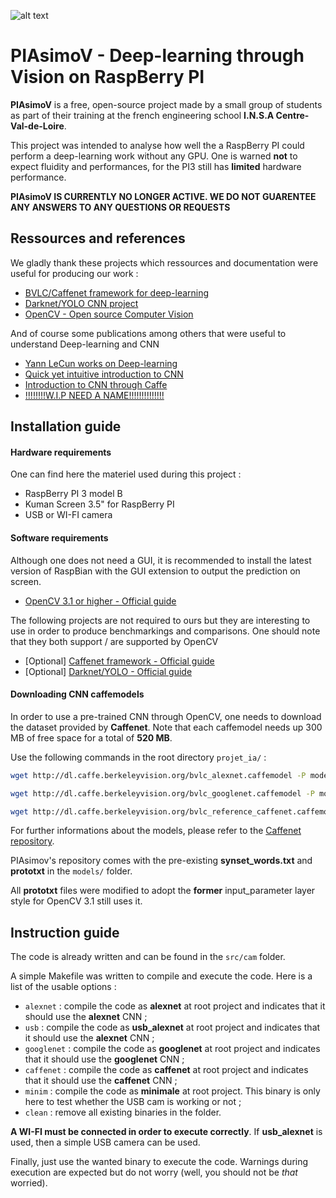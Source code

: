 ![alt text](https://raw.githubusercontent.com/flexus404/projet_ia/master/graphics/logo_piasimov.png "PIAsimoV")

# PIAsimoV - Deep-learning through Vision on RaspBerry PI

**PIAsimoV** is a free, open-source project made by a small group of students as part of their training at the french engineering school **I.N.S.A Centre-Val-de-Loire**.

This project was intended to analyse how well the a RaspBerry PI could perform a deep-learning work without any GPU. One is warned **not** to expect fluidity and performances, for the PI3 still has **limited** hardware performance.

**PIAsimoV IS CURRENTLY NO LONGER ACTIVE. WE DO NOT GUARENTEE ANY ANSWERS TO ANY QUESTIONS OR REQUESTS**
## Ressources and references

We gladly thank these projects which ressources and documentation were useful for producing our work :

* [BVLC/Caffenet framework for deep-learning](https://github.com/BVLC/caffe)
* [Darknet/YOLO CNN project](https://github.com/pjreddie/darknet)
* [OpenCV - Open source Computer Vision](https://github.com/opencv/opencv)

And of course some publications among others that were useful to understand Deep-learning and CNN
* [Yann LeCun works on Deep-learning](http://www.cs.nyu.edu/~yann/talks/lecun-ranzato-icml2013.pdf)
* [Quick yet intuitive introduction to CNN](http://cs231n.github.io/convolutional-networks/)
* [Introduction to CNN through Caffe](http://www.panderson.me/images/Caffe.pdf)
* [!!!!!!!!W.I.P NEED A NAME!!!!!!!!!!!!!!](http://www.cs.unc.edu/~wliu/papers/GoogLeNet.pdf)



## Installation guide

#### Hardware requirements
One can find here the materiel used during this project :
* RaspBerry PI 3 model B
* Kuman Screen 3.5" for RaspBerry PI 
* USB or WI-FI camera


#### Software requirements
Although one does not need a GUI, it is recommended to install the latest version of RaspBian with the GUI extension to output the prediction on screen.
* [OpenCV 3.1 or higher - Official guide](http://docs.opencv.org/master/df/d65/tutorial_table_of_content_introduction.html)

The following projects are not required to ours but they are interesting to use in order to produce benchmarkings and comparisons. One should note that they both support / are supported by OpenCV
* [Optional] [Caffenet framework - Official guide](http://caffe.berkeleyvision.org/installation.html)
* [Optional] [Darknet/YOLO - Official guide](https://pjreddie.com/darknet/install/)

#### Downloading CNN  caffemodels
In order to use a pre-trained CNN through OpenCV, one needs to download the dataset provided by **Caffenet**. Note that each caffemodel needs up 300 MB of free space for a total of **520 MB**.

Use the following commands in the root directory `projet_ia/` :
```bash
wget http://dl.caffe.berkeleyvision.org/bvlc_alexnet.caffemodel -P models/bvlc_alexnet/

wget http://dl.caffe.berkeleyvision.org/bvlc_googlenet.caffemodel -P models/bvlc_googlenet/

wget http://dl.caffe.berkeleyvision.org/bvlc_reference_caffenet.caffemodel -P models/bvlc_caffenet/
```

For further informations about the models, please refer to the [Caffenet repository](https://github.com/BVLC/caffe/tree/master/models).

PIAsimov's repository comes with the pre-existing **synset_words.txt** and **prototxt** in the `models/` folder. 

All **prototxt** files were modified to adopt the **former** input_parameter layer style for OpenCV 3.1 still uses it.

## Instruction guide

The code is already written and can be found in the `src/cam` folder.

A simple Makefile was written to compile and execute the code. Here is a list of the usable options :
* `alexnet` : compile the code as **alexnet** at root project and indicates that it should use the **alexnet** CNN ;
* `usb` : compile the code as **usb_alexnet** at root project and indicates that it should use the **alexnet** CNN ;
* `googlenet` : compile the code as **googlenet** at root project and indicates that it should use the **googlenet** CNN ;
* `caffenet` : compile the code as **caffenet** at root project and indicates that it should use the **caffenet** CNN ;
* `minim` : compile the code as **minimale** at root project. This binary is only here to test whether the USB cam is working or not ;
* `clean` : remove all existing binaries in the folder.
 

**A WI-FI must be connected in order to execute correctly**. If **usb_alexnet** is used, then a simple USB camera can be used.

Finally, just use the wanted binary to execute the code. Warnings during execution are expected but do not worry (well, you should not be *that* worried).